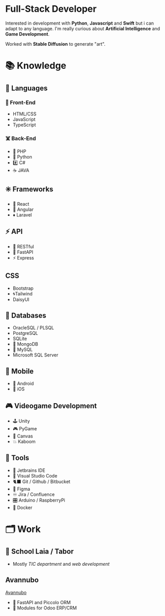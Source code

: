 # Full-Stack Developer
Interested in development with **Python**, **Javascript** and **Swift** but i can adapt to any language. I'm really curious about **Artificial Intelligence** and **Game Development**.

Worked with **Stable Diffusion** to generate "art".

# 📚 Knowledge
## 🐍 Languages

### 👻 Front-End 
- HTML/CSS
- JavaScript
- TypeScript

### ☠️ Back-End
- 🐘 PHP
- 🐍 Python
- #️⃣ C#
- ☕️ JAVA

## ✳️ Frameworks
- 💠 React
- 🔶 Angular
- ♦️ Laravel

## ⚡️ API
- 📍 RESTful
- 🐍 FastAPI
- ⚡️ Express

## CSS
- Bootstrap
- 🌀Tailwind
- DaisyUI

## 📀 Databases
-  OracleSQL / PLSQL
-  PostgreSQL
-  SQLite
-  🍃 MongoDB
-  🐘 MySQL
-  Microsoft SQL Server

## 📱 Mobile
- 🤖 Android
- 🍎 iOS

## 🎮 Videogame Development
- 🕹️ Unity
- 🎮 PyGame
- 🔺 Canvas
- 💥 Kaboom

## 🧰 Tools
- 🧠 Jetbrains IDE
- 📘 Visual Studio Code
- 🐈‍⬛ Git / Github / Bitbucket
- 🎨 Figma
- ♾️ Jira / Confluence
- 🎛️ Arduino / RaspberryPi
- 🐳 Docker

# 🗂️ Work
## 🏫 School Laia / Tabor
- Mostly *TIC department* and *web development*

## Avannubo
[Avannubo](https://avannubo.com/)
- 🔰 FastAPI and Piccolo ORM
- 📂 Modules for Odoo ERP/CRM
